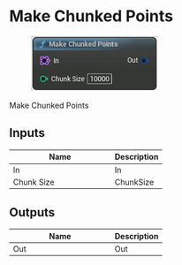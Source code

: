 # Make Chunked Points

<div align="left" data-full-width="false">

<figure><img src="../../../api/Point/Make_Chunked_Points.png" alt=""><figcaption></figcaption></figure>

</div>

Make Chunked Points

## Inputs

<table><thead><tr><th width="170">Name</th><th>Description</th></tr></thead><tbody><tr><td>In</td><td>In</td></tr><tr><td>Chunk Size</td><td>ChunkSize</td></tr></tbody></table>

## Outputs

<table><thead><tr><th width="170">Name</th><th>Description</th></tr></thead><tbody><tr><td>Out</td><td>Out</td></tr></tbody></table>
